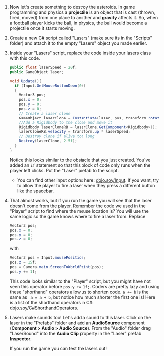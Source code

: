 1. Now let's create something to destroy the asteroids. In game programming and physics a **projectile** is an object that is cast (thrown, fired, moved) from one place to another and **gravity** affects it. So, when a football player kicks the ball, in physics, the ball would become a projectile once it starts moving.

2. Create a new C# script called "Lasers" (make sure its in the "Scripts" folder) and attach it to the empty "Lasers" object you made earlier.

3.  Inside your "Lasers" script, replace the code inside your lasers class with this code.
    
    ```csharp
    public float laserSpeed = 20f;
    public GameObject laser;
    
    void Update(){
      if (Input.GetMouseButtonDown(0))
      {
        Vector3 pos;
        pos.x = 0;
        pos.y = 0;
        pos.z = 0;
        // Create a laser clone
        GameObject laserClone = Instantiate(laser, pos, transform.rotation) as GameObject; 
        //Add a Rigidbody to the clone and move it
        Rigidbody laserCloneRB = laserClone.GetComponent<Rigidbody>();
        laserCloneRB.velocity = transform.up * laserSpeed;
        // Destroy clone if alive too long
        Destroy(laserClone, 2.5f);
      }
    }
    ```
    
    Notice this looks similar to the obstacle that you just created. You've added an `if` statement so that this block of code only runs when the player left clicks. Put the "Laser" prefab to the script.
    
    * You can find other input options here: [dojo.soy/Input](https://docs.unity3d.com/ScriptReference/Input.html). If you want, try to allow the player to fire a laser when they press a different button like the spacebar.
    
    
4. That almost works, but if you run the game you will see that the laser doesn't come from the player. Remember the code we used in the "Player" script to find where the mouse location is? You will use the same logic so the game knows where to fire a laser from. Replace 
    ```csharp
    Vector3 pos;
    pos.x = 0;
    pos.y = 0;
    pos.z = 0;
    ```
    
    with

    ```csharp
    Vector3 pos = Input.mousePosition;
    pos.z = 15f;
    pos = Camera.main.ScreenToWorldPoint(pos);
    pos.y += 1f;
    ```
    This code looks similar to the "Player" script, but you might have not seen this operator before `pos.y += 1f;`. Coders are pretty lazy and using these "shorthand" operators allow us to shorten code. `a += b` is the same as ` a = a + b`, but notice how much shorter the first one is! Here is a list of the shorthand operators in C#: [dojo.soy/C#ShorthandOperators](https://en.wikibooks.org/wiki/C_Sharp_Programming/Operators#Short-hand_Assignment).
    
5. Lasers make sounds too! Let's add a sound to this laser. Click on the laser in the "Prefabs" folder and add an **AudioSource** component (**Component > Audio > Audio Source**). From the "Audio" folder drag "LaserSound" into the **Audio Clip** property in the "Laser" prefab **Inspector**.

    If you run the game you can test the lasers out!
